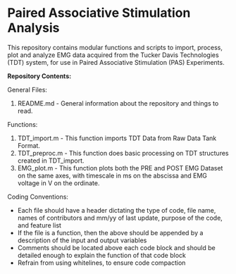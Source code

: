 # Paired Associative Stimulation Analysis
This repository contains modular functions and scripts to import, process, plot and analyze EMG data acquired from the Tucker Davis Technologies (TDT) system, for use in Paired Associative Stimulation (PAS) Experiments.

**Repository Contents:**

General Files:  
1. README.md - General information about the repository and things to read.  

Functions:  
1. TDT_import.m - This function imports TDT Data from Raw Data Tank Format.  
2. TDT_preproc.m - This function does basic processing on TDT structures created in TDT_import.  
3. EMG_plot.m - This function plots both the PRE and POST EMG Dataset on the same axes, with timescale in ms on the abscissa and EMG voltage in V on the ordinate.  

Coding Conventions:
* Each file should have a header dictating the type of code, file name, names of contributors and mm/yy of last update, purpose of the code, and feature list
* If the file is a function, then the above should be appended by a description of the input and output variables
* Comments should be located above each code block and should be detailed enough to explain the function of that code block
* Refrain from using whitelines, to ensure code compaction
